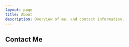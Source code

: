 ```yaml
---
layout: page
title: About
description: Overview of me, and contact information.
---
```


## Contact Me



